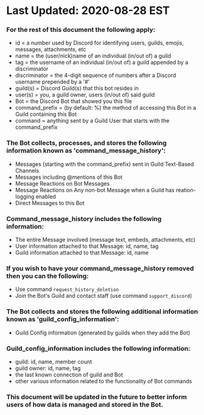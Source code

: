 # Last Updated: 2020-08-28 EST

### For the rest of this document the following apply:
- id = a number used by Discord for identifying users, guilds, emojis, messages, attachments, etc
- name = the (user/nick)name of an individual (in/out of) a guild
- tag = the username of an individual (in/out of) a guild appended by a discriminator
- discriminator = the 4-digit sequence of numbers after a Discord username prepended by a '#'
- guild(s) = Discord Guild(s) that this bot resides in
- user(s) = you, a guild owner, users (in/out of) said guild
- Bot = the Discord Bot that showed you this file
- command_prefix = (by default: %) the method of accessing this Bot in a Guild containing this Bot
- command = anything sent by a Guild User that starts with the command_prefix

### The Bot collects, processes, and stores the following information known as 'command_message_history':
- Messages (starting with the command_prefix) sent in Guild Text-Based Channels
- Messages including @mentions of this Bot
- Message Reactions on Bot Messages
- Message Reactions on Any non-bot Message when a Guild has reation-logging enabled
- Direct Messages to this Bot

### Command_message_history includes the following information:
- The entire Message involved (message text, embeds, attachments, etc)
- User information attached to that Message: id, name, tag
- Guild information attached to that Message: id, name

### If you wish to have your command_message_history removed then you can the following:
- Use command `request_history_deletion`
- Join the Bot's Guild and contact staff (use command `support_discord`)

### The Bot collects and stores the following additional information known as 'guild_config_information':
- Guild Config information (generated by guilds when they add the Bot)

### Guild_config_information includes the following information:
- guild: id, name, member count
- guild owner: id, name, tag
- the last known connection of guild and Bot
- other various information related to the functionality of Bot commands

### This document will be updated in the future to better inform users of how data is managed and stored in the Bot.
